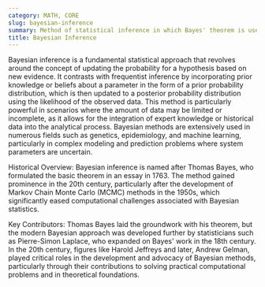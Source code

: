 ```yaml
---
category: MATH, CORE
slug: bayesian-inference
summary: Method of statistical inference in which Bayes' theorem is used to update the probability estimate for a hypothesis as more evidence or information becomes available.
title: Bayesian Inference
---
```


Bayesian inference is a fundamental statistical approach that revolves around the concept of updating the probability for a hypothesis based on new evidence. It contrasts with frequentist inference by incorporating prior knowledge or beliefs about a parameter in the form of a prior probability distribution, which is then updated to a posterior probability distribution using the likelihood of the observed data. This method is particularly powerful in scenarios where the amount of data may be limited or incomplete, as it allows for the integration of expert knowledge or historical data into the analytical process. Bayesian methods are extensively used in numerous fields such as genetics, epidemiology, and machine learning, particularly in complex modeling and prediction problems where system parameters are uncertain.

Historical Overview: Bayesian inference is named after Thomas Bayes, who formulated the basic theorem in an essay in 1763. The method gained prominence in the 20th century, particularly after the development of Markov Chain Monte Carlo (MCMC) methods in the 1950s, which significantly eased computational challenges associated with Bayesian statistics.

Key Contributors: Thomas Bayes laid the groundwork with his theorem, but the modern Bayesian approach was developed further by statisticians such as Pierre-Simon Laplace, who expanded on Bayes' work in the 18th century. In the 20th century, figures like Harold Jeffreys and later, Andrew Gelman, played critical roles in the development and advocacy of Bayesian methods, particularly through their contributions to solving practical computational problems and in theoretical foundations.